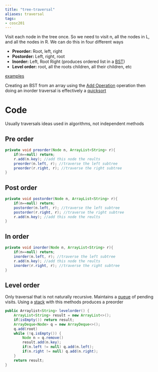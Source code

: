 ```yaml
---
title: "tree-traversal"
aliases: traversal
tags: 
- cosc201
---
```


Visit each node in the tree once. So we need to visit n, all the nodes in L, and all the nodes in R. We can do this in four different ways

- **Preorder:** Root, left, right
- **Postorder:** Left, right, root
- **Inorder:**  Left, Root Right (produces ordered list in a [BST](notes/binary-search-tree.md))
- **Level order:** root, all the roots children, all their children, etc  

[examples](https://i.imgur.com/vsZtkIp.png)

Creating an BST from an array using the [Add Operation](notes/bst-operations.md#Add%20Operation) operation then doing an inorder traversal is effectively a [quicksort](notes/quicksort)

# Code
Usually traversals ideas used in algorithms, not independent methods
## Pre order
```java
private void preorder(Node n, ArrayList<String> r){
	if(n==null) return;
	r.add(n.key); //add this node the reults
	preorder(n.left, r); //traverse the left subtree
	preorder(r.right, r); //traverse the right subtree
}
```

## Post order
```java
private void postorder(Node n, ArrayList<String> r){
	if(n==null) return;
	postorder(n.left, r); //traverse the left subtree
	postorder(r.right, r); //traverse the right subtree
	r.add(n.key); //add this node the reults
}
```

## In order
```java
private void inorder(Node n, ArrayList<String> r){
	if(n==null) return;
	inorder(n.left, r); //traverse the left subtree
	r.add(n.key); //add this node the reults
	inorder(r.right, r); //traverse the right subtree
}
```

## Level order
Only traversal that  is not naturally recursive. Maintains a [queue](notes/dynamic-linear-datatype.md) of pending visits. Using a [stack](notes/dynamic-linear-datatype.md) with this methods produces a preorder

```java
public Arraylist<String> levelorder() {
	ArrayList<String> result = new ArrayList<>();
	if(isEmpty()) return result;
	ArrayDeque<Node> q = new ArrayDeque<>();
	q.add(root)
	while (!q.isEmpty()) {
		Node n = q.remove()
		result.add(n.key);
		if(n.left != null) q.add(n.left);
		if(n.right != null) q.add(n.right);
	}
	return result;
}
```